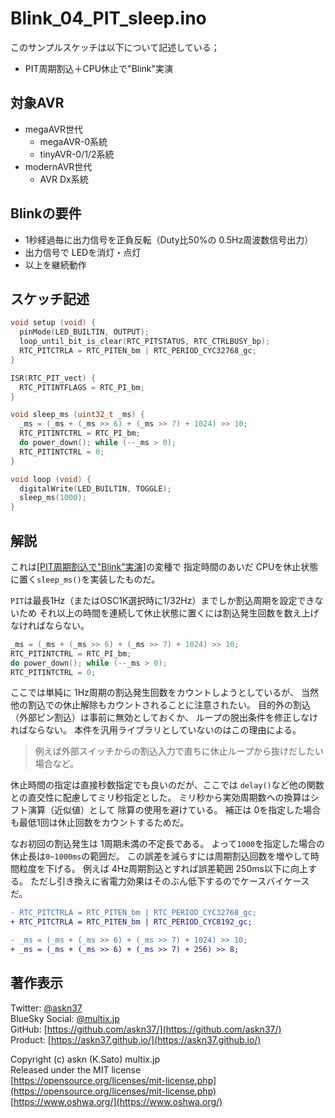 # Blink_04_PIT_sleep.ino

このサンプルスケッチは以下について記述している；

- PIT周期割込＋CPU休止で"Blink"実演

## 対象AVR

- megaAVR世代
  - megaAVR-0系統
  - tinyAVR-0/1/2系統
- modernAVR世代
  - AVR Dx系統

## Blinkの要件

- 1秒経過毎に出力信号を正負反転（Duty比50%の 0.5Hz周波数信号出力）
- 出力信号で LEDを消灯・点灯
- 以上を継続動作

## スケッチ記述

```c
void setup (void) {
  pinMode(LED_BUILTIN, OUTPUT);
  loop_until_bit_is_clear(RTC_PITSTATUS, RTC_CTRLBUSY_bp);
  RTC_PITCTRLA = RTC_PITEN_bm | RTC_PERIOD_CYC32768_gc;
}

ISR(RTC_PIT_vect) {
  RTC_PITINTFLAGS = RTC_PI_bm;
}

void sleep_ms (uint32_t _ms) {
  _ms = (_ms + (_ms >> 6) + (_ms >> 7) + 1024) >> 10;
  RTC_PITINTCTRL = RTC_PI_bm;
  do power_down(); while (--_ms > 0);
  RTC_PITINTCTRL = 0;
}

void loop (void) {
  digitalWrite(LED_BUILTIN, TOGGLE);
  sleep_ms(1000);
}
```

## 解説

これは[[PIT周期割込で"Blink"実演]](https://github.com/askn37/MacroMicroAPI_lib/tree/main/examples/Blink%20variations/Blink_03_PIT)の変種で
指定時間のあいだ CPUを休止状態に置く`sleep_ms()`を実装したものだ。

`PIT`は最長1Hz（またはOSC1K選択時に1/32Hz）までしか割込周期を設定できないため
それ以上の時間を連続して休止状態に置くには割込発生回数を数え上げなければならない。

```c
_ms = (_ms + (_ms >> 6) + (_ms >> 7) + 1024) >> 10;
RTC_PITINTCTRL = RTC_PI_bm;
do power_down(); while (--_ms > 0);
RTC_PITINTCTRL = 0;
```

ここでは単純に 1Hz周期の割込発生回数をカウントしようとしているが、
当然他の割込での休止解除もカウントされることに注意されたい。
目的外の割込（外部ピン割込）は事前に無効としておくか、
ループの脱出条件を修正しなければならない。
本件を汎用ライブラリとしていないのはこの理由による。

> 例えば外部スイッチからの割込入力で直ちに休止ループから抜けだしたい場合など。

休止時間の指定は直接秒数指定でも良いのだが、ここでは
`delay()`など他の関数との直交性に配慮してミリ秒指定とした。
ミリ秒から実効周期数への換算はシフト演算（近似値）として
除算の使用を避けている。
補正は 0を指定した場合も最低1回は休止回数をカウントするためだ。

なお初回の割込発生は 1周期未満の不定長である。
よって`1000`を指定した場合の休止長は`0~1000ms`の範囲だ。
この誤差を減らすには周期割込回数を増やして時間粒度を下げる。
例えば 4Hz周期割込とすれば誤差範囲 250ms以下に向上する。
ただし引き換えに省電力効果はそのぶん低下するのでケースバイケースだ。

```diff
- RTC_PITCTRLA = RTC_PITEN_bm | RTC_PERIOD_CYC32768_gc;
+ RTC_PITCTRLA = RTC_PITEN_bm | RTC_PERIOD_CYC8192_gc;

- _ms = (_ms + (_ms >> 6) + (_ms >> 7) + 1024) >> 10;
+ _ms = (_ms + (_ms >> 6) + (_ms >> 7) + 256) >> 8;
```

## 著作表示

Twitter: [@askn37](https://twitter.com/askn37) \
BlueSky Social: [@multix.jp](https://bsky.app/profile/multix.jp) \
GitHub: [https://github.com/askn37/](https://github.com/askn37/) \
Product: [https://askn37.github.io/](https://askn37.github.io/)

Copyright (c) askn (K.Sato) multix.jp \
Released under the MIT license \
[https://opensource.org/licenses/mit-license.php](https://opensource.org/licenses/mit-license.php) \
[https://www.oshwa.org/](https://www.oshwa.org/)
